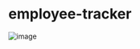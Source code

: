 # employee-tracker
![image](https://user-images.githubusercontent.com/76260457/158050867-75a82b59-4629-4a3e-be4a-82b2a05038da.png)
